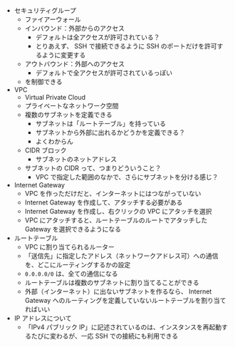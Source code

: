 - セキュリティグループ
    - ファイアーウォール
    - インバウンド：外部からのアクセス
        - デフォルトは全アクセスが許可されている？
        - とりあえず、 SSH で接続できるように SSH のポートだけを許可するように変更する
    - アウトバウンド：外部へのアクセス
        - デフォルトで全アクセスが許可されているっぽい
    - を制御できる
- VPC
    - Virtual Private Cloud
    - プライベートなネットワーク空間
    - 複数のサブネットを定義できる
        - サブネットは「ルートテーブル」を持っている
        - サブネットから外部に出れるかどうかを定義できる？
        - よくわからん
    - CIDR ブロック
        - サブネットのネットアドレス
    - サブネットの CIDR って、つまりどういうこと？
        - VPC で指定した範囲のなかで、さらにサブネットを分ける感じ？
- Internet Gateway
    - VPC を作っただけだと、インターネットにはつながっていない
    - Internet Gateway を作成して、アタッチする必要がある
    - Internet Gateway を作成し、右クリックの VPC にアタッチを選択
    - VPC にアタッチすると、ルートテーブルのルートでアタッチした Gateway を選択できるようになる
- ルートテーブル
    - VPC に割り当てられるルーター
    - 「送信先」に指定したアドレス（ネットワークアドレス可）への通信を、どこにルーティングするかの設定
    - `0.0.0.0/0` は、全ての通信になる
    - ルートテーブルは複数のサブネットに割り当てることができる
    - 外部（インターネット）に出ないサブネットを作るなら、 Internet Gateway へのルーティングを定義していないルートテーブルを割り当てればいい
- IP アドレスについて
    - 「IPv4 パブリック IP」に記述されているのは、インスタンスを再起動するたびに変わるが、一応 SSH での接続にも利用できる
